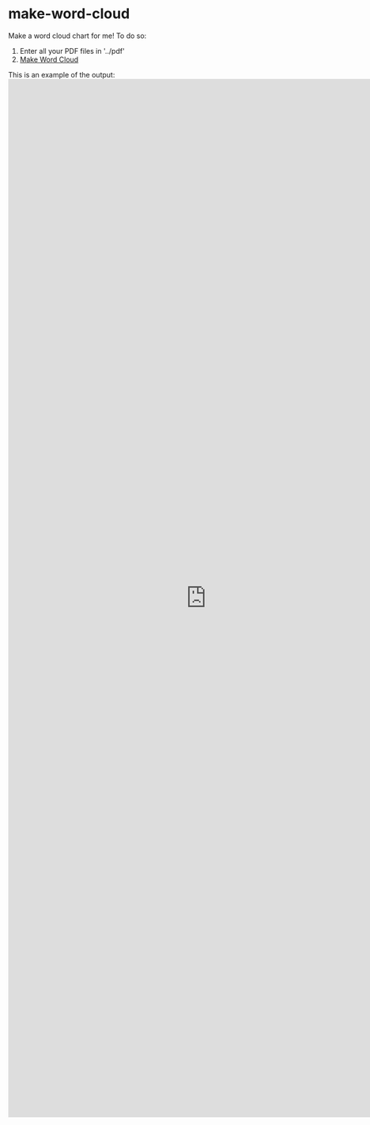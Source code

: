 # make-word-cloud
Make a word cloud chart for me!
To do so:
1. Enter all your PDF files in '../pdf'
2. <a href="https://github.com/saeedm2020/make-word-cloud/blob/master/make_word_cloud.ipynb">Make Word Cloud</a>

This is an example of the output:
<embed src="https://github.com/saeedm2020/make-word-cloud/blob/master/fig_word_cloud.pdf" width="800px" height="2100px" />
